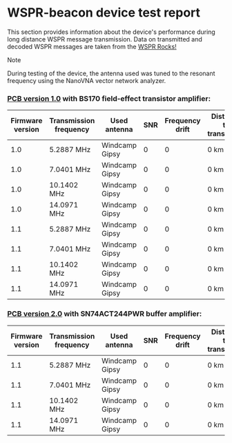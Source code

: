 # WSPR-beacon device test report

This section provides information about the device's performance during long distance WSPR message transmission. Data on transmitted and decoded WSPR messages are taken from the [WSPR Rocks!](http://wspr.rocks/)

> [!NOTE]
>During testing of the device, the antenna used was tuned to the resonant frequency using the NanoVNA vector network analyzer.

### [PCB version 1.0](https://github.com/IgrikXD/WSPR-beacon/releases/tag/wspr-beacon-1.0) with BS170 field-effect transistor amplifier:

| Firmware version | Transmission frequency | Used antenna   | SNR | Frequency drift | Distance to transmitter |
|------------------|------------------------|----------------|-----|-----------------|-------------------------|
| 1.0              | 5.2887 MHz             | Windcamp Gipsy | 0   | 0               | 0 km                    |
| 1.0              | 7.0401 MHz             | Windcamp Gipsy | 0   | 0               | 0 km                    |
| 1.0              | 10.1402 MHz            | Windcamp Gipsy | 0   | 0               | 0 km                    |
| 1.0              | 14.0971 MHz            | Windcamp Gipsy | 0   | 0               | 0 km                    |
| 1.1              | 5.2887 MHz             | Windcamp Gipsy | 0   | 0               | 0 km                    |
| 1.1              | 7.0401 MHz             | Windcamp Gipsy | 0   | 0               | 0 km                    |
| 1.1              | 10.1402 MHz            | Windcamp Gipsy | 0   | 0               | 0 km                    |
| 1.1              | 14.0971 MHz            | Windcamp Gipsy | 0   | 0               | 0 km                    |

### [PCB version 2.0](https://github.com/IgrikXD/WSPR-beacon/releases/tag/wspr-beacon-pcb-2.0) with SN74ACT244PWR buffer amplifier:

| Firmware version | Transmission frequency | Used antenna   | SNR | Frequency drift | Distance to transmitter |
|------------------|------------------------|----------------|-----|-----------------|-------------------------|
| 1.1              | 5.2887 MHz             | Windcamp Gipsy | 0   | 0               | 0 km                    |
| 1.1              | 7.0401 MHz             | Windcamp Gipsy | 0   | 0               | 0 km                    |
| 1.1              | 10.1402 MHz            | Windcamp Gipsy | 0   | 0               | 0 km                    |
| 1.1              | 14.0971 MHz            | Windcamp Gipsy | 0   | 0               | 0 km                    |
